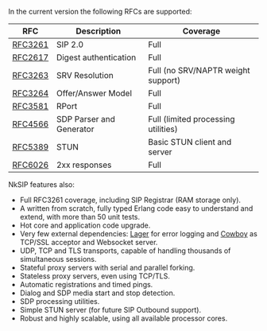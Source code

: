 In the current version the following RFCs are supported:

RFC|Description|Coverage
---|---|---
[RFC3261](http://tools.ietf.org/html/rfc3261)|SIP 2.0|Full
[RFC2617](http://tools.ietf.org/html/rfc2617)|Digest authentication|Full
[RFC3263](http://tools.ietf.org/html/rfc3263)|SRV Resolution|Full (no SRV/NAPTR weight support)
[RFC3264](http://tools.ietf.org/html/rfc3264)|Offer/Answer Model|Full
[RFC3581](http://tools.ietf.org/html/rfc3581)|RPort|Full
[RFC4566](http://tools.ietf.org/html/rfc4566)|SDP Parser and Generator|Full (limited processing utilities)
[RFC5389](http://tools.ietf.org/html/rfc5389)|STUN|Basic STUN client and server
[RFC6026]([http://tools.ietf.org/html/rfc6026)|2xx responses|Full


NkSIP features also:
 * Full RFC3261 coverage, including SIP Registrar (RAM storage only).
 * A written from scratch, fully typed Erlang code easy to understand and extend, with more than 50 unit tests.
 * Hot core and application code upgrade.
 * Very few external dependencies: [Lager](https://github.com/basho/lager) for error logging and [Cowboy](http://ninenines.eu") as TCP/SSL acceptor and Websocket server.
 * UDP, TCP and TLS transports, capable of handling thousands of simultaneous sessions.
 * Stateful proxy servers with serial and parallel forking.
 * Stateless proxy servers, even using TCP/TLS.
 * Automatic registrations and timed pings.
 * Dialog and SDP media start and stop detection.
 * SDP processing utilities.
 * Simple STUN server (for future SIP Outbound support).
 * Robust and highly scalable, using all available processor cores.

